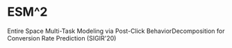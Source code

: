 # ESM^2
Entire Space Multi-Task Modeling via Post-Click BehaviorDecomposition for Conversion Rate Prediction (SIGIR'20)
